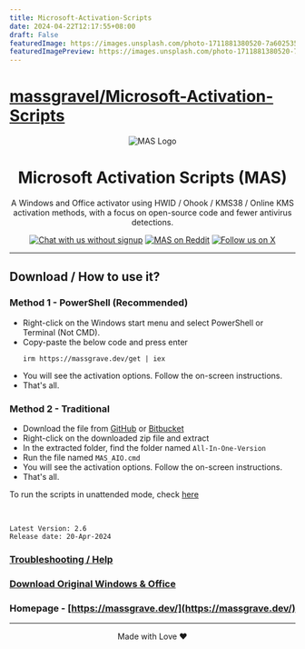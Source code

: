 ```yaml
---
title: Microsoft-Activation-Scripts
date: 2024-04-22T12:17:55+08:00
draft: False
featuredImage: https://images.unsplash.com/photo-1711881380520-7a60253500a3?ixid=M3w0NjAwMjJ8MHwxfHJhbmRvbXx8fHx8fHx8fDE3MTM3NTkzNDh8&ixlib=rb-4.0.3
featuredImagePreview: https://images.unsplash.com/photo-1711881380520-7a60253500a3?ixid=M3w0NjAwMjJ8MHwxfHJhbmRvbXx8fHx8fHx8fDE3MTM3NTkzNDh8&ixlib=rb-4.0.3
---
```


# [massgravel/Microsoft-Activation-Scripts](https://github.com/massgravel/Microsoft-Activation-Scripts)

<p align="center"><img src="https://massgrave.dev/img/logo_small.png" alt="MAS Logo"></p>

<h1 align="center">Microsoft  Activation  Scripts (MAS)</h1>

<p align="center">A Windows and Office activator using HWID / Ohook / KMS38 / Online KMS activation methods, with a focus on open-source code and fewer antivirus detections.</p>

<p align="center">
    <a href="https://discord.gg/tVFN4N84PP"><img src="https://img.shields.io/discord/746721520931569757?style=social&logo=discord" alt="Chat with us without signup" title="Chat with us without signup"></a>
    <a href="https://www.reddit.com/r/MAS_Activator"><img src="https://img.shields.io/badge/MAS%20on%20Reddit--orange?style=social&logo=reddit" alt="MAS on Reddit" title="MAS on Reddit"></a>
    <a href="https://twitter.com/massgravel"><img src="https://img.shields.io/twitter/follow/massgravel" alt="Follow us on X" title="Follow us on X"></a>
</p>

<hr>

## Download / How to use it?

### Method 1 - PowerShell (Recommended)

-   Right-click on the Windows start menu and select PowerShell or Terminal (Not CMD).
-   Copy-paste the below code and press enter
    ```
    irm https://massgrave.dev/get | iex
    ```
-   You will see the activation options. Follow the on-screen instructions.
-   That's all.

### Method 2 - Traditional

-   Download the file from [GitHub](https://github.com/massgravel/Microsoft-Activation-Scripts/archive/refs/heads/master.zip) or [Bitbucket](https://bitbucket.org/WindowsAddict/microsoft-activation-scripts/get/master.zip)
-   Right-click on the downloaded zip file and extract
-   In the extracted folder, find the folder named `All-In-One-Version`
-   Run the file named `MAS_AIO.cmd`
-   You will see the activation options. Follow the on-screen instructions.
-   That's all.

To run the scripts in unattended mode, check [here](https://massgrave.dev/command_line_switches)

</br>

```
Latest Version: 2.6
Release date: 20-Apr-2024
```

### [Troubleshooting / Help](https://massgrave.dev/troubleshoot)
### [Download Original Windows & Office](https://massgrave.dev/genuine-installation-media)
### Homepage - [https://massgrave.dev/](https://massgrave.dev/)

---

<p align="center">Made with Love ❤️</p>
